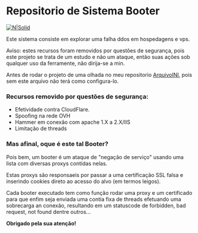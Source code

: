 # Repositorio de Sistema Booter

[![N|Solid](https://i.imgur.com/mF9AKO0.png)](https://www.paypal.com/cgi-bin/webscr?cmd=_donations&business=fabinhoec2210@gmail.com&item_name=F%C3%A1bio&currency_code=BRL)

Este sistema consiste em explorar uma falha ddos em hospedagens e vps.

Aviso: estes recursos foram removidos por questões de segurança, pois este projeto se trata de um estudo e não um ataque, então suas ações sob qualquer uso da ferramente, não dirija-se a min.

 Antes de rodar o projeto de uma olhada no meu repositorio [ArquivoINI](../FabioSmuu/ArquivoINI), pois sem este arquivo não terá como configura-lo.

### Recursos removido por questões de segurança:
- Efetividade contra CloudFlare.
- Spoofing na rede OVH
- Hammer em conexão com apache 1.X a 2.X/IIS
- Limitação de threads

### Mas afinal, oque é este tal Booter?
Pois bem, um booter é um ataque de "negação de serviço" usando uma lista com diversas proxys contidas nelas.

Estas proxys são responsaeis por passar a uma certificação SSL falsa e inserindo cookies direto ao acesso do alvo (em termos leigos).

Cada booter executado tem como função rodar uma proxy e um certificado para que enfim seja enviada uma contia fixa de threads efetuando uma sobrecarga an conexão, resultando em um statuscode de forbidden, bad request, not found dentre outros...

**Obrigado pela sua atenção!**
